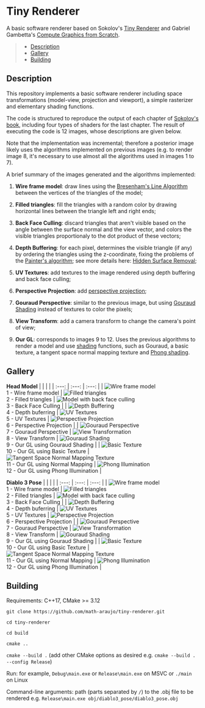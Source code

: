 # Tiny Renderer

A basic software renderer based on Sokolov's [Tiny Renderer](https://github.com/ssloy/tinyrenderer) and Gabriel Gambetta's [Compute Graphics from Scratch](https://www.gabrielgambetta.com/computer-graphics-from-scratch/).

> - [Description](#Description)
> - [Gallery](#Gallery)
> - [Building](#Building)

<!-- -->
## Description
This repository implements a basic software renderer including space transformations (model-view, projection and viewport), a simple rasterizer and elementary shading functions.

The code is structured to reproduce the output of each chapter of [Sokolov's book](https://github.com/ssloy/tinyrenderer), including
four types of shaders for the last chapter. The result of executing the code is 12 images, whose descriptions are given below.

Note that the implementation was incremental; therefore a posterior image likely uses the algorithms implemented on previous images (e.g. to render image 8, it's necessary to use almost all the algorithms used in images 1 to 7).


A brief summary of the images generated and the algorithms implemented:


1. __Wire frame model__: draw lines using the [Bresenham's Line Algorithm](https://en.wikipedia.org/wiki/Bresenham%27s_line_algorithm) between the vertices of the triangles of the model;

2. __Filled triangles__: fill the triangles with a random color by drawing horizontal lines between the triangle left and right ends;

3. __Back Face Culling__: discard triangles that aren't visible based on the angle between the surface normal and the view vector, and colors the visible triangles proportionaly to the dot product of these vectors;

4. __Depth Buffering__: for each pixel, determines the visible triangle (if any) by ordering the triangles using the z-coordinate, fixing the problems of the [Painter's algorithm](https://en.wikipedia.org/wiki/Painter%27s_algorithm); see more details here: [Hidden Surface Removal](https://www.gabrielgambetta.com/computer-graphics-from-scratch/12-hidden-surface-removal.html);

5. __UV Textures__: add textures to the image rendered using depth buffering and back face culling;

6. __Perspective Projection__: add [perspective projection](https://www.gabrielgambetta.com/computer-graphics-from-scratch/09-perspective-projection.html);

7. __Gouraud Perspective__: similar to the previous image, but using [Gouraud Shading](https://en.wikipedia.org/wiki/Gouraud_shading) instead of textures to color the pixels;

8. __View Transform__: add a camera transform to change the camera's point of view;

9. __Our GL__: corresponds to images 9 to 12. Uses the previous algorithms to render a model and use [shading](https://www.gabrielgambetta.com/computer-graphics-from-scratch/13-shading.html) functions, such as Gouraud, a basic texture, a tangent space normal mapping texture and [Phong shading](https://en.wikipedia.org/wiki/Phong_shading).

<!-- -->
## Gallery

**Head Model**
| | | |
| :---: | :---: | :---: |
| ![Wire frame model](images/african_head/5.line_face_model.png?raw=True) <br/> 1 - Wire frame model | ![Filled triangles](images/african_head/7.random_colored.png?raw=True) <br/> 2 - Filled triangles | ![Model with back face culling](images/african_head/8.back_face_culling.png?raw=True) <br/> 3 - Back Face Culling |
| ![Depth Buffering](images/african_head/9.depth_buffer.png?raw=True) <br/> 4 - Depth buferring | ![UV Textures](images/african_head/10.texture_depth_buffer.png?raw=True) <br/> 5 - UV Textures | ![Perspective Projection](images/african_head/11.perspective_projection.png?raw=True) <br/> 6 - Perspective Projection |
| ![Gouraud Perspective](images/african_head/12.perspective_gouraud_shading.png?raw=True) <br/> 7 - Gouraud Perspective | ![View Transformation](images/african_head/13.look_at.png?raw=True) <br/> 8 - View Transform | ![Gouraud Shading](images/african_head/14.our_gl_gouraud.png?raw=True) <br/> 9 - Our GL using Gouraud Shading | 
| ![Basic Texture](images/african_head/15.our_gl_basic_texture.png?raw=True) <br/> 10 - Our GL using Basic Texture | ![Tangent Space Normal Mapping Texture](images/african_head/16.our_gl_normal_mapping.png?raw=True) <br/> 11 - Our GL using Normal Mapping | ![Phong Illumination](images/african_head/17.our_gl_phong.png?raw=True) <br/> 12 - Our GL using Phong Illumination |



**Diablo 3 Pose**
| | | |
| :---: | :---: | :---: |
| ![Wire frame model](images/diablo3/1.diablo3_pose_wire_mesh.png?raw=True) <br/> 1 - Wire frame model | ![Filled triangles](images/diablo3/2.diablo3_pose_colored_filled_triangle.png?raw=True) <br/> 2 - Filled triangles | ![Model with back face culling](images/diablo3/3.diablo3_pose_back_face_culling.png?raw=True) <br/> 3 - Back Face Culling |
| ![Depth Buffering](images/diablo3/4.diablo3_pose_depth_buffer.png?raw=True) <br/> 4 - Depth buferring | ![UV Textures](images/diablo3/5.diablo3_pose_texture_depth_buffer.png?raw=True) <br/> 5 - UV Textures | ![Perspective Projection](images/diablo3/6.diablo3_pose_projective_perspective.png?raw=True) <br/> 6 - Perspective Projection |
| ![Gouraud Perspective](images/diablo3/7.diablo3_pose_perspective_gouraud_shading.png?raw=True) <br/> 7 - Gouraud Perspective | ![View Transformation](images/diablo3/8.diablo3_pose_look_at.png?raw=True) <br/> 8 - View Transform | ![Gouraud Shading](images/diablo3/9.diablo3_pose_our_gl_gouraud.png?raw=True) <br/> 9 - Our GL using Gouraud Shading | 
| ![Basic Texture](images/diablo3/9.diablo3_pose_our_gl_basic_texture.png?raw=True) <br/> 10 - Our GL using Basic Texture | ![Tangent Space Normal Mapping Texture](images/diablo3/9.diablo3_pose_our_gl_normal_mapping.png?raw=True) <br/> 11 - Our GL using Normal Mapping | ![Phong Illumination](images/diablo3/9.diablo3_pose_our_gl_phong.png?raw=True) <br/> 12 - Our GL using Phong Illumination |

<!-- -->
## Building

Requirements: C++17, CMake >= 3.12

`git clone https://github.com/math-araujo/tiny-renderer.git`

`cd tiny-renderer`

`cd build`

`cmake ..`

`cmake --build .` (add other CMake options as desired e.g. `cmake --build . --config Release`)

Run: for example, `Debug\main.exe` or `Release\main.exe` on MSVC or `./main` on Linux

Command-line arguments: path (parts separated by `/`) to the .obj file to be rendered e.g. `Release\main.exe obj/diablo3_pose/diablo3_pose.obj`
